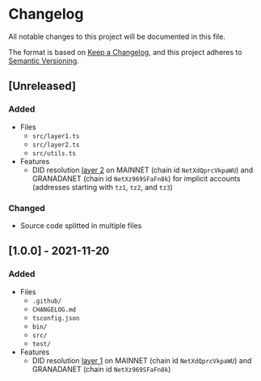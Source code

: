 # Changelog

All notable changes to this project will be documented in this file.

The format is based on [Keep a Changelog](https://keepachangelog.com/en/1.0.0/), and this project adheres to [Semantic Versioning](https://semver.org/spec/v2.0.0.html).

## [Unreleased]

### Added

- Files
	- `src/layer1.ts`
	- `src/layer2.ts`
	- `src/utils.ts`
- Features
	- DID resolution [layer 2](https://did-tezos-draft.spruceid.com/#did-manager-smart-contract) on MAINNET (chain id `NetXdQprcVkpaWU`) and GRANADANET (chain id `NetXz969SFaFn8k`) for implicit accounts (addresses starting with `tz1`, `tz2`, and `tz3`)
	
### Changed

- Source code splitted in multiple files

## [1.0.0] - 2021-11-20

### Added

- Files
	- `.github/`
	- `CHANGELOG.md`
	- `tsconfig.json`
	- `bin/`
	- `src/`
	- `test/`
- Features
	- DID resolution [layer 1](https://did-tezos-draft.spruceid.com/#implied-did-document) on MAINNET (chain id `NetXdQprcVkpaWU`) and GRANADANET (chain id `NetXz969SFaFn8k`)

